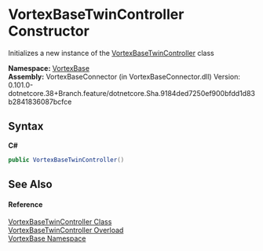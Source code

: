 # VortexBaseTwinController Constructor 
 

Initializes a new instance of the <a href="T_VortexBase_VortexBaseTwinController.md">VortexBaseTwinController</a> class

**Namespace:**&nbsp;<a href="N_VortexBase.md">VortexBase</a><br />**Assembly:**&nbsp;VortexBaseConnector (in VortexBaseConnector.dll) Version: 0.101.0-dotnetcore.38+Branch.feature/dotnetcore.Sha.9184ded7250ef900bfdd1d83b2841836087bcfce

## Syntax

**C#**<br />
``` C#
public VortexBaseTwinController()
```


## See Also


#### Reference
<a href="T_VortexBase_VortexBaseTwinController.md">VortexBaseTwinController Class</a><br /><a href="Overload_VortexBase_VortexBaseTwinController__ctor.md">VortexBaseTwinController Overload</a><br /><a href="N_VortexBase.md">VortexBase Namespace</a><br />